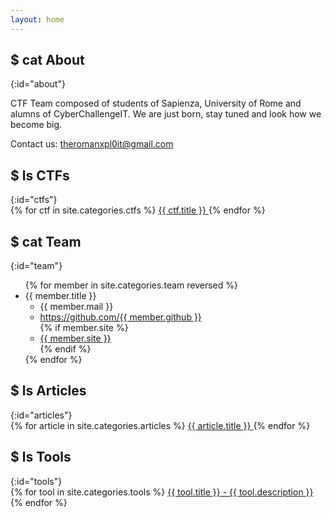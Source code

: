 ```yaml
---
layout: home
---
```


<h2>$ cat About</h2>
{:id="about"}

CTF Team composed of students of Sapienza, University of Rome and alumns of CyberChallengeIT.
We are just born, stay tuned and look how we become big.

Contact us: theromanxpl0it@gmail.com

<h2>$ ls CTFs</h2>
{:id="ctfs"}

<div class="list-group">
    {% for ctf in site.categories.ctfs %}
    <a class="list-group-item" href="{{ ctf.url }}">
        {{ ctf.title }}
    </a>
    {% endfor %}
</div>

<!--#$ cat Contact
{:id="contact"}

You can contact out team at the official mail blablabla@pippo.com.-->

<h2>$ cat Team</h2>
{:id="team"}

<ul class="list-group">
    {% for member in site.categories.team reversed %}
    <li class="list-group-item" id="{{ member.title }}">{{ member.title }}
        <ul class="list-unstyled">
            <li>
                {{ member.mail }}
            </li>
            <li>
                <a href="https://github.com/{{ member.github }}">https://github.com/{{ member.github }}</a>
            </li>
            {% if member.site %}
            <li>
                <a href="{{ member.site }}">{{ member.site }}</a>
            </li>
            {% endif %}
        </ul>
    </li>
    {% endfor %}
</ul>

<h2>$ ls Articles</h2>
{:id="articles"}

<div class="list-group">
    {% for article in site.categories.articles %}
    <a href="{{ article.url }}" class="list-group-item" title="{{ article.description }}">
        {{ article.title }}
    </a>
    {% endfor %}
</div>

<h2>$ ls Tools</h2>
{:id="tools"}

<div class="list-group">
    {% for tool in site.categories.tools %}
    <a class="list-group-item" href="{{ tool.link }}">
        {{ tool.title }} - {{ tool.description }}
    </a>
    {% endfor %}
</div>
